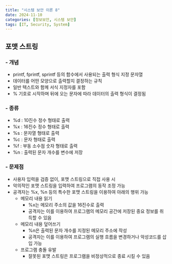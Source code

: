 ```yaml
---
title: "시스템 보안 이론 8"
date: 2024-11-10
categories: [정보보안, 시스템 보안]
tags: [IT, Security, System]
---
```


## 포맷 스트링

### - 개념

- printf, fprintf, sprintf 등의 함수에서 사용되는 출력 형식 지정 문자열
- 데이터를 어떤 모양으로 출력할지 결정하는 규칙
- 일반 텍스트와 함께 서식 지정자를 포함
- % 기호로 시작하며 뒤에 오는 문자에 따라 데이터의 출력 형식이 결정됨

### - 종류

- %d : 10진수 정수 형태로 출력
- %x : 16진수 정수 형태로 출력
- %s : 문자열 형태로 출력
- %c : 문자 형태로 출력
- %f : 부동 소수점 숫자 형태로 출력
- %n : 출력된 문자 개수를 변수에 저장

### - 문제점

- 사용자 입력을 검증 없이, 포맷 스트링으로 직접 사용 시
- 악의적인 포맷 스트링을 입력하여 프로그램의 동작 조정 가능
- 공격자는 %x, %n 등의 특수한 포맷 스트링을 이용하여 아래의 행위 가능
    - 메모리 내용 읽기
        - %x는 메모리 주소의 값을 16진수로 출력
        - 공격자는 이를 이용하여 프로그램의 메모리 공간에 저장된 중요 정보를 취득할 수 있음
    - 메모리 내용 덮어쓰기
        - %n은 출력된 문자 개수를 지정된 메모리 주소에 작성
        - 공격자는 이를 이용하여 프로그램의 실행 흐름을 변경하거나 악성코드를 삽입 가능
    - 프로그램 충돌 유발
        - 잘못된 포맷 스트링은 프로그램을 비정상적으로 종료 시킬 수 있음